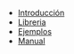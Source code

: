 * [Introducción](/README.md)
* [Libreria](/libreria.md)
* [Ejemplos](/Examples/README.md)
* [Manual](/manual.md)

